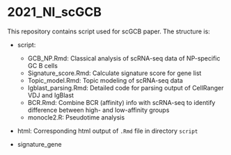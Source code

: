 # 2021_NI_scGCB
This repository contains script used for scGCB paper. The structure is:  
* script:  
    * GCB_NP.Rmd: Classical analysis of scRNA-seq data of NP-specific GC B cells  
    * Signature_score.Rmd: Calculate signature score for gene list  
    * Topic_model.Rmd: Topic modeling of scRNA-seq data  
    * Igblast_parsing.Rmd: Detailed code for parsing output of CellRanger VDJ and IgBlast  
    * BCR.Rmd: Combine BCR (affinity) info with scRNA-seq to identify difference between high- and low-affinity groups  
    * monocle2.R: Pseudotime analysis

* html: Corresponding html output of `.Rmd` file in directory `script`  
* signature_gene
